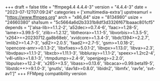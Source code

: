 +++
draft = false
title = "ffmpeg4.4 4.4.4-3"
version = "4.4.4-3"
date = "2023-07-12T07:09:24"
categories = ['xmultimedia-extra']
upstreamurl = "https://www.ffmpeg.org"
arch = "x86_64"
size = "8134980"
usize = "24660380"
sha1sum = "5c5664a6d2b3331b8df3d3326f671baaac801cf5"
depends = "['alsa-lib>=1.1.2-2', 'a52dec>=0.7.4-6', 'faac>=1.28-5', 'lame>=3.99.5-5', 'zlib>=1.2.12', 'libtheora>=1.1.1-5', 'libvorbis>=1.3.5-5', 'x264>==20230712.ga8b68eb', 'xvidcore>=1.3.4-3', 'libdc1394>=2.2.7', 'imlib2>=1.4.7-3', 'sdl2>=2.0.5', 'faad2>=2.7-5', 'gsm>=1.0.18-2', 'opencore-amr>=0.1.3-2', 'libxfixes>=5.0.1-2', 'libvpx>=1.13.0', 'libva>=2.3', 'libvdpau>=1.1.1-2', 'libxcb>=1.11.1-3', 'libbluray>=1.1.1-2', 'speex>=1.2rc2-4', 'v4l-utils>=1.8.1-3', 'rtmpdump>=2.4-9', 'openjpeg>=2.2.0', 'libpulse>=12.2-8', 'x265>=3.5', 'libass>=0.13.6', 'libcaca>=0.99.beta19-5', 'libstdc++>=9.1.0-3', 'gnutls', 'dav1d>=0.8.0', 'libidn2', 'libmfx', 'rav1e', 'svt-av1']"
+++
FFMpeg compatibility version